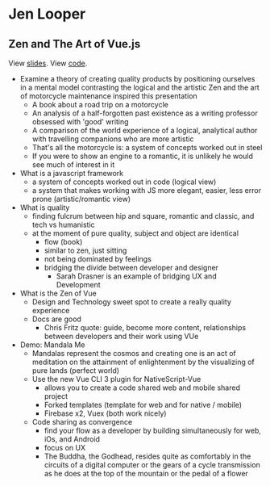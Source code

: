 # Jen Looper

## Zen and The Art of Vue.js

View [slides](https://slides.com/telerikdevrel/zen-and-the-art-of-vue#/).
View [code](https://github.com/jlooper/mandala-me).

- Examine a theory of creating quality products by positioning ourselves in a mental model contrasting the logical and the artistic Zen and the art of motorcycle maintenance inspired this presentation
  - A book about a road trip on a motorcycle
  - An analysis of a half-forgotten past existence as a writing professor obsessed with 'good' writing
  - A comparison of the world experience of a logical, analytical author with travelling companions who are more artistic
  - That's all the motorcycle is: a system of concepts worked out in steel
  - If you were to show an engine to a romantic, it is unlikely he would see much of interest in it
- What is a javascript framework
  - a system of concepts worked out in code (logical view)
  - a system that makes working with JS more elegant, easier, less error prone (artistic/romantic view)
- What is quality
  - finding fulcrum between hip and square, romantic and classic, and tech vs humanistic
  - at the moment of pure quality, subject and object are identical
    - flow (book)
    - similar to zen, just sitting
    - not being dominated by feelings
    - bridging the divide between developer and designer
      - Sarah Drasner is an example of bridging UX and Development
- What is the Zen of Vue
  - Design and Technology sweet spot to create a really quality experience
  - Docs are good
    - Chris Fritz quote: guide, become more content, relationships between developers and their work using VUe
- Demo: Mandala Me
  - Mandalas represent the cosmos and creating one is an act of meditation on the attainment of enlightenment by the visualizing of pure lands (perfect world)
  - Use the new Vue CLI 3 plugin for NativeScript-Vue
    - allows you to create a code shared web and mobile shared project
    - Forked templates (template for web and for native / mobile)
    - Firebase x2, Vuex (both work nicely)
  - Code sharing as convergence
    - find your flow as a developer by building simultaneously for web, iOs, and Android
    - focus on UX
    - The Buddha, the Godhead, resides quite as comfortably in the circuits of a digital computer or the gears of a cycle transmission as he does at the top of the mountain or the pedal of a flower
